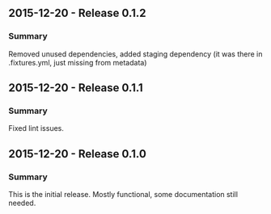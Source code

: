 ## 2015-12-20 - Release 0.1.2
### Summary
Removed unused dependencies, added staging dependency (it was there in .fixtures.yml, just missing from metadata)

## 2015-12-20 - Release 0.1.1
### Summary
Fixed lint issues.

## 2015-12-20 - Release 0.1.0
### Summary
This is the initial release. Mostly functional, some documentation still needed.
